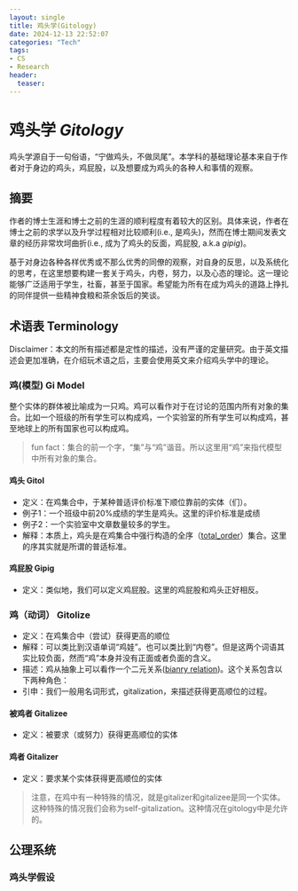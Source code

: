 ```yaml
---
layout: single
title: 鸡头学(Gitology)
date: 2024-12-13 22:52:07
categories: "Tech"
tags:
- CS
- Research
header:
  teaser: 
---
```


# 鸡头学 *Gitology*

鸡头学源自于一句俗语，“宁做鸡头，不做凤尾”。本学科的基础理论基本来自于作者对于身边的鸡头，鸡屁股，以及想要成为鸡头的各种人和事情的观察。

## 摘要

作者的博士生涯和博士之前的生涯的顺利程度有着较大的区别。具体来说，作者在博士之前的求学以及升学过程相对比较顺利(i.e., 是鸡头)，然而在博士期间发表文章的经历非常坎坷曲折(i.e., 成为了鸡头的反面，鸡屁股, a.k.a *gipig*)。

基于对身边各种各样优秀或不那么优秀的同僚的观察，对自身的反思，以及系统化的思考，在这里想要构建一套关于鸡头，内卷，努力，以及心态的理论。这一理论能够广泛适用于学生，社畜，甚至于国家。希望能为所有在成为鸡头的道路上挣扎的同伴提供一些精神食粮和茶余饭后的笑谈。

## 术语表 Terminology

Disclaimer：本文的所有描述都是定性的描述，没有严谨的定量研究。由于英文描述会更加准确，在介绍玩术语之后，主要会使用英文来介绍鸡头学中的理论。

### 鸡(模型) Gi Model

整个实体的群体被比喻成为一只鸡。鸡可以看作对于在讨论的范围内所有对象的集合。比如一个班级的所有学生可以构成鸡，一个实验室的所有学生可以构成鸡，甚至地球上的所有国家也可以构成鸡。

> fun fact：集合的前一个字，“集”与“鸡”谐音。所以这里用“鸡”来指代模型中所有对象的集合。

#### 鸡头 Gitol

- 定义：在鸡集合中，于某种普适评价标准下顺位靠前的实体（们）。
- 例子1：一个班级中前20%成绩的学生是鸡头。这里的评价标准是成绩
- 例子2：一个实验室中文章数量较多的学生。
- 解释：本质上，鸡头是在鸡集合中强行构造的全序（[total_order](https://en.wikipedia.org/wiki/Total_order)）集合。这里的序其实就是所谓的普适标准。

#### 鸡屁股 Gipig

- 定义：类似地，我们可以定义鸡屁股。这里的鸡屁股和鸡头正好相反。

### 鸡（动词） Gitolize

- 定义：在鸡集合中（尝试）获得更高的顺位
- 解释：可以类比到汉语单词“鸡娃”。也可以类比到“内卷”。但是这两个词语其实比较负面，然而“鸡”本身并没有正面或者负面的含义。
- 描述：鸡从抽象上可以看作一个二元关系([bianry relation](https://en.wikipedia.org/wiki/Binary_relation))。这个关系包含以下两种角色：
- 引申：我们一般用名词形式，gitalization，来描述获得更高顺位的过程。

#### 被鸡者 Gitalizee

- 定义：被要求（或努力）获得更高顺位的实体

#### 鸡者 Gitalizer

- 定义：要求某个实体获得更高顺位的实体

> 注意，在鸡中有一种特殊的情况，就是gitalizer和gitalizee是同一个实体。这种特殊的情况我们会称为self-gitalization。这种情况在gitology中是允许的。

## 公理系统

### 鸡头学假设



